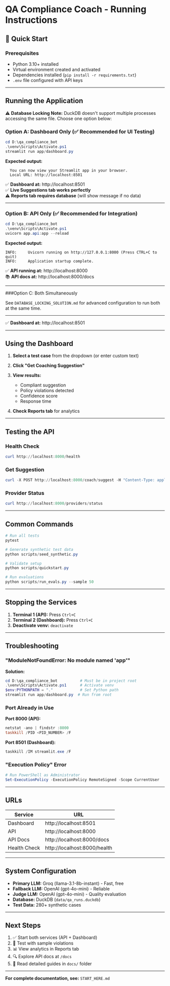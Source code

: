 # QA Compliance Coach - Running Instructions

## 🚀 Quick Start

### Prerequisites
- Python 3.10+ installed
- Virtual environment created and activated
- Dependencies installed (`pip install -r requirements.txt`)
- `.env` file configured with API keys

---

## Running the Application

⚠️ **Database Locking Note:** DuckDB doesn't support multiple processes accessing the same file. Choose one option below:

### Option A: Dashboard Only (✅ Recommended for UI Testing)

```powershell
cd D:\qa_compliance_bot
.\venv\Scripts\Activate.ps1
streamlit run app/dashboard.py
```

**Expected output:**
```
  You can now view your Streamlit app in your browser.
  Local URL: http://localhost:8501
```

✅ **Dashboard at:** http://localhost:8501  
✅ **Live Suggestions tab works perfectly**  
⚠️ **Reports tab requires database** (will show message if no data)

---

### Option B: API Only (✅ Recommended for Integration)

```powershell
cd D:\qa_compliance_bot
.\venv\Scripts\Activate.ps1
uvicorn app.api:app --reload
```

**Expected output:**
```
INFO:     Uvicorn running on http://127.0.0.1:8000 (Press CTRL+C to quit)
INFO:     Application startup complete.
```

✅ **API running at:** http://localhost:8000  
📚 **API docs at:** http://localhost:8000/docs

---

###Option C: Both Simultaneously

See `DATABASE_LOCKING_SOLUTION.md` for advanced configuration to run both at the same time.

---

✅ **Dashboard at:** http://localhost:8501

---

## Using the Dashboard

1. **Select a test case** from the dropdown (or enter custom text)
2. **Click "Get Coaching Suggestion"**
3. **View results:**
   - Compliant suggestion
   - Policy violations detected
   - Confidence score
   - Response time

4. **Check Reports tab** for analytics

---

## Testing the API

### Health Check
```powershell
curl http://localhost:8000/health
```

### Get Suggestion
```powershell
curl -X POST http://localhost:8000/coach/suggest -H "Content-Type: application/json" -d '{\"session_id\":\"test\",\"agent_draft\":\"We guarantee 15% returns!\",\"context\":\"\",\"brand_tone\":\"professional\"}'
```

### Provider Status
```powershell
curl http://localhost:8000/providers/status
```

---

## Common Commands

```powershell
# Run all tests
pytest

# Generate synthetic test data
python scripts/seed_synthetic.py

# Validate setup
python scripts/quickstart.py

# Run evaluations
python scripts/run_evals.py --sample 50
```

---

## Stopping the Services

1. **Terminal 1 (API):** Press `Ctrl+C`
2. **Terminal 2 (Dashboard):** Press `Ctrl+C`
3. **Deactivate venv:** `deactivate`

---

## Troubleshooting

### "ModuleNotFoundError: No module named 'app'"

**Solution:**
```powershell
cd D:\qa_compliance_bot          # Must be in project root
.\venv\Scripts\Activate.ps1      # Activate venv
$env:PYTHONPATH = "."            # Set Python path
streamlit run app/dashboard.py  # Run from root
```

### Port Already in Use

**Port 8000 (API):**
```powershell
netstat -ano | findstr :8000
taskkill /PID <PID_NUMBER> /F
```

**Port 8501 (Dashboard):**
```powershell
taskkill /IM streamlit.exe /F
```

### "Execution Policy" Error

```powershell
# Run PowerShell as Administrator
Set-ExecutionPolicy -ExecutionPolicy RemoteSigned -Scope CurrentUser
```

---

## URLs

| Service | URL |
|---------|-----|
| Dashboard | http://localhost:8501 |
| API | http://localhost:8000 |
| API Docs | http://localhost:8000/docs |
| Health Check | http://localhost:8000/health |

---

## System Configuration

- **Primary LLM:** Groq (llama-3.1-8b-instant) - Fast, free
- **Fallback LLM:** OpenAI (gpt-4o-mini) - Reliable
- **Judge LLM:** OpenAI (gpt-4o-mini) - Quality evaluation
- **Database:** DuckDB (`data/qa_runs.duckdb`)
- **Test Data:** 280+ synthetic cases

---

## Next Steps

1. ✅ Start both services (API + Dashboard)
2. 🧪 Test with sample violations
3. 📊 View analytics in Reports tab
4. 🔍 Explore API docs at `/docs`
5. 📖 Read detailed guides in `docs/` folder

---

**For complete documentation, see:** `START_HERE.md`
